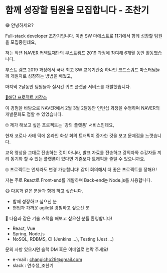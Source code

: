 # 함께 성장할 팀원을 모집합니다 - 조찬기

😁 안녕하세요?

Full-stack developer 조찬기입니다. 이번 SW 마에스트로 11기에서 함께 성장할 팀원을 모집중인데요,

저는 작년 NAVER 커넥트재단의 부스트캠프 2019 과정에 참여해 6개월 동안 활동했습니다.

부스트 캠프 2019 과정에서 국내 최고 SW 교육기관중 하나인 코드스쿼드 마스터님들께 개발자로 성장하는 방법을 배웠고,

마지막 2달동안 팀원들과 실시간 퀴즈 플랫폼 서비스를 개발했습니다.

[🎁해당 프로젝트 저장소](https://github.com/connect-foundation/2019-07)

이 경험을 바탕으로 NAVER에서 2월 3월 2달동안 인턴십 과정을 수행하며 NAVER의 개발문화도 접할 수 있었습니다.

🙄 제가 해보고 싶은 프로젝트는 '강의 플랫폼' 서비스인데요,

현재 코로나 사태 덕에 온라인 화상 회의 트래픽이 증가한 것을 보고 문제점을 느꼇습니다.

교육 영상을 그대로 전송하는 것이 아니라, 발표 자료를 전송하고 강의자와 수강자들 끼리 동기화 할 수 있는 플랫폼이 있다면
기존보다 트래픽을 줄일 수 있으니까요.

🙄 프로젝트는 언제라도 변경 가능합니다! 같이 회의해서 더 좋은 프로젝트를 정해요!

저는 주로 React로 Front-end를 개발하며 Back-end는 Node.js를 사용합니다.

😃 다음과 같은 분들과 함께 하고 싶습니다.

- 함께 성장하고 싶으신 분
- 현업과 가까운 agile을 경험하고 싶으신 분

🥰 다음과 같은 기술 스택을 해보고 싶으신 분들 환영합니다!

- React, Vue
- Spring, Node.js
- NoSQL, RDBMS, CI (Jenkins ...), Testing (Jest ...)

문의 사항 있으시면 슬랙 DM 혹은 이메일로 연락 주세요!

- e-mail : changicho29@gmail.com
- slack : 연수생\_조찬기
